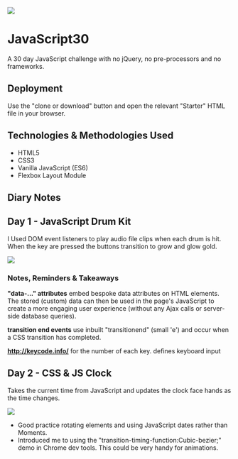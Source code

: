 ﻿![](https://javascript30.com/images/JS3-social-share.png)

# JavaScript30
A 30 day JavaScript challenge with no jQuery, no pre-processors and no frameworks.  


## Deployment
Use the "clone or download" button and open the relevant "Starter" HTML file in your browser.


## Technologies & Methodologies Used
- HTML5
- CSS3
- Vanilla JavaScript (ES6)
- Flexbox Layout Module


## Diary Notes

## Day 1 - JavaScript Drum Kit
I Used DOM event listeners to play audio file clips when each drum is hit. When the key are pressed the buttons transition to grow and glow gold.

![](https://imgur.com/J2it9MT.jpeg)

### Notes, Reminders & Takeaways
**"data-..." attributes** embed bespoke data attributes on HTML elements. The stored (custom) data can then be used in the page's JavaScript to create a more engaging user experience (without any Ajax calls or server-side database queries).

**transition end events**  use inbuilt "transitionend" (small 'e') and occur when a CSS transition has completed.

**http://keycode.info/** for the number of each key.
**<kbd>** defines keyboard input



## Day 2 - CSS & JS Clock
Takes the current time from JavaScript and updates the clock face hands as the time changes.

![](https://imgur.com/nfJdkqq.jpeg)

- Good practice rotating elements and using JavaScript dates rather than Moments.
- Introduced me to using the "transition-timing-function:Cubic-bezier;" demo in Chrome dev tools. This could be very handy for animations.